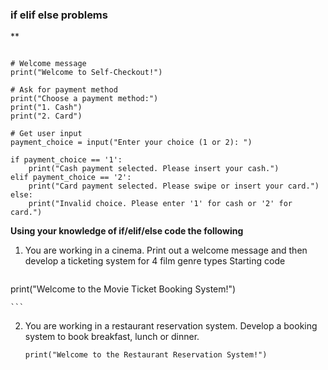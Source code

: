 ### **if elif else problems** ###




** 
```

# Welcome message
print("Welcome to Self-Checkout!")

# Ask for payment method
print("Choose a payment method:")
print("1. Cash")
print("2. Card")

# Get user input
payment_choice = input("Enter your choice (1 or 2): ")

if payment_choice == '1':
    print("Cash payment selected. Please insert your cash.")
elif payment_choice == '2':
    print("Card payment selected. Please swipe or insert your card.")
else:
    print("Invalid choice. Please enter '1' for cash or '2' for card.")

```




**Using your knowledge of if/elif/else code the following**

1. You are working in a cinema. Print out a welcome message and then develop a ticketing system for 4 film genre types
   Starting code
   
   ```
print("Welcome to the Movie Ticket Booking System!")

    ```

2. You are working in a restaurant reservation system. Develop a booking system to book breakfast, lunch or dinner.
   
   ```
   print("Welcome to the Restaurant Reservation System!")
   
   ```
